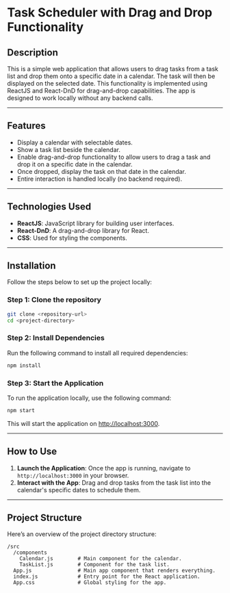 
# **Task Scheduler with Drag and Drop Functionality**

## **Description**

This is a simple web application that allows users to drag tasks from a task list and drop them onto a specific date in a calendar. The task will then be displayed on the selected date. This functionality is implemented using ReactJS and React-DnD for drag-and-drop capabilities. The app is designed to work locally without any backend calls.

---

## **Features**

- Display a calendar with selectable dates.
- Show a task list beside the calendar.
- Enable drag-and-drop functionality to allow users to drag a task and drop it on a specific date in the calendar.
- Once dropped, display the task on that date in the calendar.
- Entire interaction is handled locally (no backend required).

---

## **Technologies Used**

- **ReactJS**: JavaScript library for building user interfaces.
- **React-DnD**: A drag-and-drop library for React.
- **CSS**: Used for styling the components.

---

## **Installation**

Follow the steps below to set up the project locally:

### **Step 1**: Clone the repository

```bash
git clone <repository-url>
cd <project-directory>
```

### **Step 2**: Install Dependencies

Run the following command to install all required dependencies:

```bash
npm install
```

### **Step 3**: Start the Application

To run the application locally, use the following command:

```bash
npm start
```

This will start the application on [http://localhost:3000](http://localhost:3000).

---

## **How to Use**

1. **Launch the Application**: Once the app is running, navigate to `http://localhost:3000` in your browser.
2. **Interact with the App**: Drag and drop tasks from the task list into the calendar's specific dates to schedule them.

---

## **Project Structure**

Here’s an overview of the project directory structure:

```
/src
  /components
    Calendar.js        # Main component for the calendar.
    TaskList.js        # Component for the task list.
  App.js               # Main app component that renders everything.
  index.js             # Entry point for the React application.
  App.css              # Global styling for the app.
```
